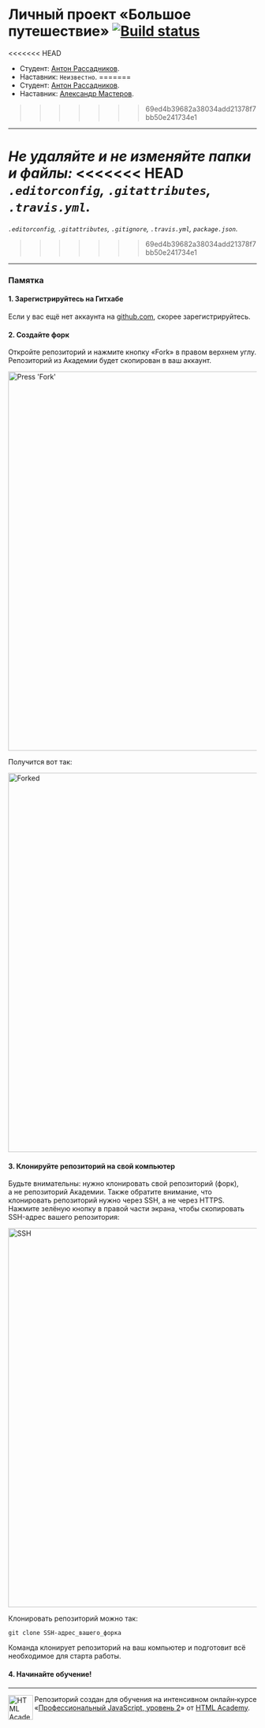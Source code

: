 # Личный проект «Большое путешествие» [![Build status][travis-image]][travis-url]

<<<<<<< HEAD
* Студент: [Антон Рассадников](https://up.htmlacademy.ru/ecmascript/11/user/973785).
* Наставник: `Неизвестно`.
=======
* Студент: [Антон Рассадников](https://up.htmlacademy.ru/ecmascript/10/user/973785).
* Наставник: [Александр Мастеров](https://up.htmlacademy.ru/ecmascript/10/user/912463).
>>>>>>> 69ed4b39682a38034add21378f7bb50e241734e1

---

_Не удаляйте и не изменяйте папки и файлы:_
<<<<<<< HEAD
_`.editorconfig`, `.gitattributes`, `.travis.yml`._
=======
_`.editorconfig`, `.gitattributes`, `.gitignore`, `.travis.yml`, `package.json`._
>>>>>>> 69ed4b39682a38034add21378f7bb50e241734e1

---

### Памятка

#### 1. Зарегистрируйтесь на Гитхабе

Если у вас ещё нет аккаунта на [github.com](https://github.com/join), скорее зарегистрируйтесь.

#### 2. Создайте форк

Откройте репозиторий и нажмите кнопку «Fork» в правом верхнем углу. Репозиторий из Академии будет скопирован в ваш аккаунт.

<img width="769" alt="Press 'Fork'" src="https://cloud.githubusercontent.com/assets/259739/20264045/a1ddbf40-aa7a-11e6-9a1a-724a1c0123c8.png">

Получится вот так:

<img width="769" alt="Forked" src="https://cloud.githubusercontent.com/assets/259739/20264122/f63219a6-aa7a-11e6-945a-89818fc7c014.png">

#### 3. Клонируйте репозиторий на свой компьютер

Будьте внимательны: нужно клонировать свой репозиторий (форк), а не репозиторий Академии. Также обратите внимание, что клонировать репозиторий нужно через SSH, а не через HTTPS. Нажмите зелёную кнопку в правой части экрана, чтобы скопировать SSH-адрес вашего репозитория:

<img width="769" alt="SSH" src="https://cloud.githubusercontent.com/assets/259739/20264180/42704126-aa7b-11e6-9ab4-73372b812a53.png">

Клонировать репозиторий можно так:

```
git clone SSH-адрес_вашего_форка
```

Команда клонирует репозиторий на ваш компьютер и подготовит всё необходимое для старта работы.

#### 4. Начинайте обучение!

---

<a href="https://htmlacademy.ru/intensive/ecmascript"><img align="left" width="50" height="50" title="HTML Academy" src="https://up.htmlacademy.ru/static/img/intensive/ecmascript/logo-for-github.svg"></a>

Репозиторий создан для обучения на интенсивном онлайн‑курсе «[Профессиональный JavaScript, уровень 2](https://htmlacademy.ru/intensive/ecmascript)» от [HTML Academy](https://htmlacademy.ru).

[travis-image]: https://travis-ci.com/htmlacademy-ecmascript/973785-big-trip-10.svg?branch=master
[travis-url]: https://travis-ci.com/htmlacademy-ecmascript/973785-big-trip-10

